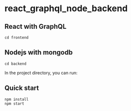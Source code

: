 # react_graphql_node_backend

## React with GraphQL

```
cd frontend
```

## Nodejs with mongodb
```
cd backend
```
In the project directory, you can run:

## Quick start
```
npm install
npm start
```
